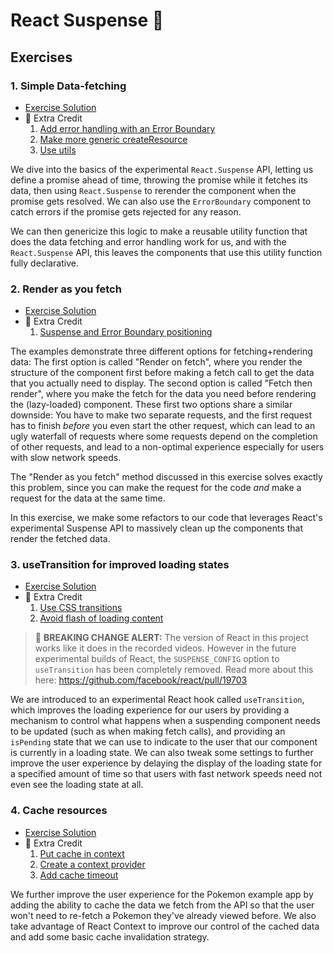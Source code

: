 # React Suspense 🔀

## Exercises

### 1. Simple Data-fetching

- [Exercise Solution](exercises/01.js)
- 💯 Extra Credit
  1. [Add error handling with an Error Boundary](exercises/01.extra-1.js)
  2. [Make more generic createResource](exercises/01.extra-2.js)
  3. [Use utils](exercises/01.extra-3.js)

We dive into the basics of the experimental `React.Suspense` API, letting us define a promise ahead of time, throwing the promise while it fetches its data, then using `React.Suspense` to rerender the component when the promise gets resolved. We can also use the `ErrorBoundary` component to catch errors if the promise gets rejected for any reason.

We can then genericize this logic to make a reusable utility function that does the data fetching and error handling work for us, and with the `React.Suspense` API, this leaves the components that use this utility function fully declarative.

### 2. Render as you fetch

- [Exercise Solution](exercises/02.js)
- 💯 Extra Credit
  1. [Suspense and Error Boundary positioning](exercises/02.extra-1.js)

The examples demonstrate three different options for fetching+rendering data: The first option is called "Render on fetch", where you render the structure of the component first before making a fetch call to get the data that you actually need to display. The second option is called "Fetch then render", where you make the fetch for the data you need before rendering the (lazy-loaded) component. These first two options share a similar downside: You have to make two separate requests, and the first request has to finish _before_ you even start the other request, which can lead to an ugly waterfall of requests where some requests depend on the completion of other requests, and lead to a non-optimal experience especially for users with slow network speeds.

The "Render as you fetch" method discussed in this exercise solves exactly this problem, since you can make the request for the code _and_ make a request for the data at the same time.

In this exercise, we make some refactors to our code that leverages React's experimental Suspense API to massively clean up the components that render the fetched data.

### 3. useTransition for improved loading states

- [Exercise Solution](exercises/03.js)
- 💯 Extra Credit
  1. [Use CSS transitions](exercises/03.extra-1.js)
  2. [Avoid flash of loading content](exercises/03.extra-2.js)

> 📣 **BREAKING CHANGE ALERT:** The version of React in this project works like it does in the recorded videos. However in the future experimental builds of React, the `SUSPENSE_CONFIG` option to `useTransition` has been completely removed. Read more about this here: https://github.com/facebook/react/pull/19703

We are introduced to an experimental React hook called `useTransition`, which improves the loading experience for our users by providing a mechanism to control what happens when a suspending component needs to be updated (such as when making fetch calls), and providing an `isPending` state that we can use to indicate to the user that our component is currently in a loading state. We can also tweak some settings to further improve the user experience by delaying the display of the loading state for a specified amount of time so that users with fast network speeds need not even see the loading state at all.

### 4. Cache resources

- [Exercise Solution](exercises/04.js)
- 💯 Extra Credit
  1. [Put cache in context](exercises/04.extra-1.js)
  2. [Create a context provider](exercises/04.extra-2.js)
  3. [Add cache timeout](exercises/04.extra-3.js)

We further improve the user experience for the Pokemon example app by adding the ability to cache the data we fetch from the API so that the user won't need to re-fetch a Pokemon they've already viewed before. We also take advantage of React Context to improve our control of the cached data and add some basic cache invalidation strategy.

